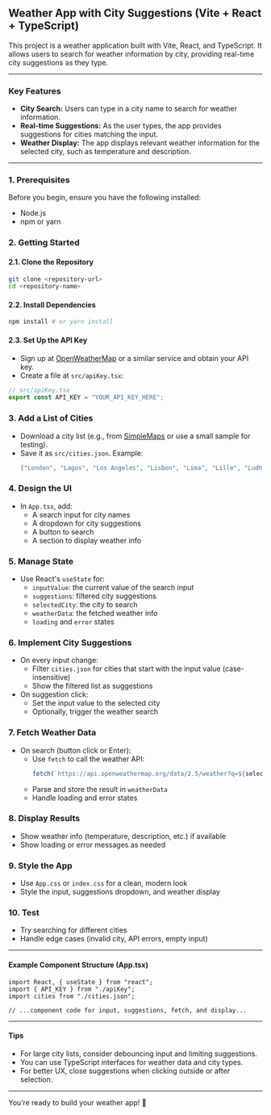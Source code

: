 ## Weather App with City Suggestions (Vite + React + TypeScript)

This project is a weather application built with Vite, React, and TypeScript. It allows users to search for weather information by city, providing real-time city suggestions as they type.

---

### Key Features
*   **City Search:** Users can type in a city name to search for weather information.
*   **Real-time Suggestions:** As the user types, the app provides suggestions for cities matching the input.
*   **Weather Display:** The app displays relevant weather information for the selected city, such as temperature and description.

---

### 1. Prerequisites
Before you begin, ensure you have the following installed:
*   Node.js
*   npm or yarn

### 2. Getting Started

#### 2.1. Clone the Repository
```bash
git clone <repository-url>
cd <repository-name>
```

#### 2.2. Install Dependencies
```bash
npm install # or yarn install
```

#### 2.3. Set Up the API Key
*   Sign up at [OpenWeatherMap](https://openweathermap.org/) or a similar service and obtain your API key.
*   Create a file at `src/apiKey.tsx`:
  ```ts
  // src/apiKey.tsx
  export const API_KEY = "YOUR_API_KEY_HERE";
  ```

### 3. Add a List of Cities
- Download a city list (e.g., from [SimpleMaps](https://simplemaps.com/data/world-cities) or use a small sample for testing).
- Save it as `src/cities.json`. Example:
  ```json
  ["London", "Lagos", "Los Angeles", "Lisbon", "Lima", "Lille", "Ludhiana"]
  ```

### 4. Design the UI
- In `App.tsx`, add:
  - A search input for city names
  - A dropdown for city suggestions
  - A button to search
  - A section to display weather info

### 5. Manage State
- Use React's `useState` for:
  - `inputValue`: the current value of the search input
  - `suggestions`: filtered city suggestions
  - `selectedCity`: the city to search
  - `weatherData`: the fetched weather info
  - `loading` and `error` states

### 6. Implement City Suggestions
- On every input change:
  - Filter `cities.json` for cities that start with the input value (case-insensitive)
  - Show the filtered list as suggestions
- On suggestion click:
  - Set the input value to the selected city
  - Optionally, trigger the weather search

### 7. Fetch Weather Data
- On search (button click or Enter):
  - Use `fetch` to call the weather API:
    ```ts
    fetch(`https://api.openweathermap.org/data/2.5/weather?q=${selectedCity}&appid=${API_KEY}&units=metric`)
    ```
  - Parse and store the result in `weatherData`
  - Handle loading and error states

### 8. Display Results
- Show weather info (temperature, description, etc.) if available
- Show loading or error messages as needed

### 9. Style the App
- Use `App.css` or `index.css` for a clean, modern look
- Style the input, suggestions dropdown, and weather display

### 10. Test
- Try searching for different cities
- Handle edge cases (invalid city, API errors, empty input)

---

#### Example Component Structure (App.tsx)

```tsx
import React, { useState } from "react";
import { API_KEY } from "./apiKey";
import cities from "./cities.json";

// ...component code for input, suggestions, fetch, and display...
```

---

#### Tips
- For large city lists, consider debouncing input and limiting suggestions.
- You can use TypeScript interfaces for weather data and city types.
- For better UX, close suggestions when clicking outside or after selection.

---

You’re ready to build your weather app! 🎉